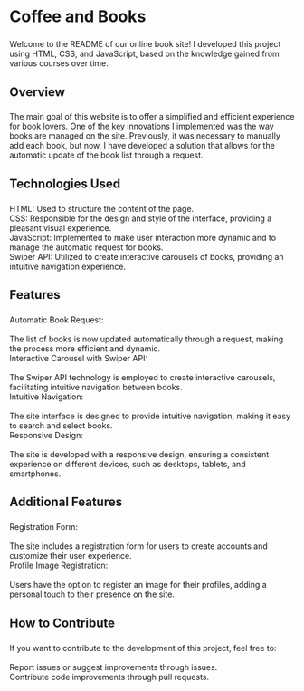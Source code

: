 <h1 align="left">Coffee and Books</h1>

###

<p align="left">Welcome to the README of our online book site! I developed this project using HTML, CSS, and JavaScript, based on the knowledge gained from various courses over time.</p>

###

<h2 align="left">Overview</h2>

###

<p align="left">The main goal of this website is to offer a simplified and efficient experience for book lovers. One of the key innovations I implemented was the way books are managed on the site. Previously, it was necessary to manually add each book, but now, I have developed a solution that allows for the automatic update of the book list through a request.</p>

###

<h2 align="left">Technologies Used</h2>

###

<p align="left">HTML: Used to structure the content of the page.<br>CSS: Responsible for the design and style of the interface, providing a pleasant visual experience.<br>JavaScript: Implemented to make user interaction more dynamic and to manage the automatic request for books.<br>Swiper API: Utilized to create interactive carousels of books, providing an intuitive navigation experience.</p>

###

<h2 align="left">Features</h2>

###

<p align="left">Automatic Book Request:<br><br>The list of books is now updated automatically through a request, making the process more efficient and dynamic.<br>Interactive Carousel with Swiper API:<br><br>The Swiper API technology is employed to create interactive carousels, facilitating intuitive navigation between books.<br>Intuitive Navigation:<br><br>The site interface is designed to provide intuitive navigation, making it easy to search and select books.<br>Responsive Design:<br><br>The site is developed with a responsive design, ensuring a consistent experience on different devices, such as desktops, tablets, and smartphones.</p>

###

<h2 align="left">Additional Features</h2>

###

<p align="left">Registration Form:<br><br>The site includes a registration form for users to create accounts and customize their user experience.<br>Profile Image Registration:<br><br>Users have the option to register an image for their profiles, adding a personal touch to their presence on the site.</p>

###

<h2 align="left">How to Contribute</h2>

###

<p align="left">If you want to contribute to the development of this project, feel free to:<br><br>Report issues or suggest improvements through issues.<br>Contribute code improvements through pull requests.</p>

###
